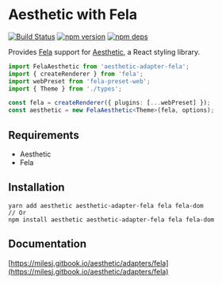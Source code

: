# Aesthetic with Fela

[![Build Status](https://github.com/milesj/aesthetic/workflows/Build/badge.svg)](https://github.com/milesj/aesthetic/actions?query=branch%3Amaster)
[![npm version](https://badge.fury.io/js/aesthetic-adapter-fela.svg)](https://www.npmjs.com/package/aesthetic-adapter-fela)
[![npm deps](https://david-dm.org/milesj/aesthetic.svg?path=packages/adapter-fela)](https://www.npmjs.com/package/aesthetic-adapter-fela)

Provides [Fela](https://github.com/rofrischmann/fela) support for
[Aesthetic](https://github.com/milesj/aesthetic), a React styling library.

```ts
import FelaAesthetic from 'aesthetic-adapter-fela';
import { createRenderer } from 'fela';
import webPreset from 'fela-preset-web';
import { Theme } from './types';

const fela = createRenderer({ plugins: [...webPreset] });
const aesthetic = new FelaAesthetic<Theme>(fela, options);
```

## Requirements

- Aesthetic
- Fela

## Installation

```
yarn add aesthetic aesthetic-adapter-fela fela fela-dom
// Or
npm install aesthetic aesthetic-adapter-fela fela fela-dom
```

## Documentation

[https://milesj.gitbook.io/aesthetic/adapters/fela](https://milesj.gitbook.io/aesthetic/adapters/fela)
